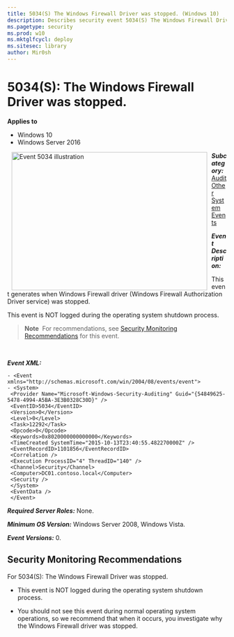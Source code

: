```yaml
---
title: 5034(S) The Windows Firewall Driver was stopped. (Windows 10)
description: Describes security event 5034(S) The Windows Firewall Driver was stopped.
ms.pagetype: security
ms.prod: w10
ms.mktglfcycl: deploy
ms.sitesec: library
author: Mir0sh
---
```


# 5034(S): The Windows Firewall Driver was stopped.

**Applies to**
-   Windows 10
-   Windows Server 2016


<img src="images/event-5034.png" alt="Event 5034 illustration" width="449" height="317" hspace="10" align="left" />

***Subcategory:***&nbsp;[Audit Other System Events](audit-other-system-events.md)

***Event Description:***

This event generates when Windows Firewall driver (Windows Firewall Authorization Driver service) was stopped.

This event is NOT logged during the operating system shutdown process.

> **Note**&nbsp;&nbsp;For recommendations, see [Security Monitoring Recommendations](#security-monitoring-recommendations) for this event.

<br clear="all">

***Event XML:***
```
- <Event xmlns="http://schemas.microsoft.com/win/2004/08/events/event">
- <System>
 <Provider Name="Microsoft-Windows-Security-Auditing" Guid="{54849625-5478-4994-A5BA-3E3B0328C30D}" /> 
 <EventID>5034</EventID> 
 <Version>0</Version> 
 <Level>0</Level> 
 <Task>12292</Task> 
 <Opcode>0</Opcode> 
 <Keywords>0x8020000000000000</Keywords> 
 <TimeCreated SystemTime="2015-10-13T23:40:55.482270000Z" /> 
 <EventRecordID>1101856</EventRecordID> 
 <Correlation /> 
 <Execution ProcessID="4" ThreadID="140" /> 
 <Channel>Security</Channel> 
 <Computer>DC01.contoso.local</Computer> 
 <Security /> 
 </System>
 <EventData /> 
 </Event>

```

***Required Server Roles:*** None.

***Minimum OS Version:*** Windows Server 2008, Windows Vista.

***Event Versions:*** 0.

## Security Monitoring Recommendations

For 5034(S): The Windows Firewall Driver was stopped.

-   This event is NOT logged during the operating system shutdown process.

-   You should not see this event during normal operating system operations, so we recommend that when it occurs, you investigate why the Windows Firewall driver was stopped.


